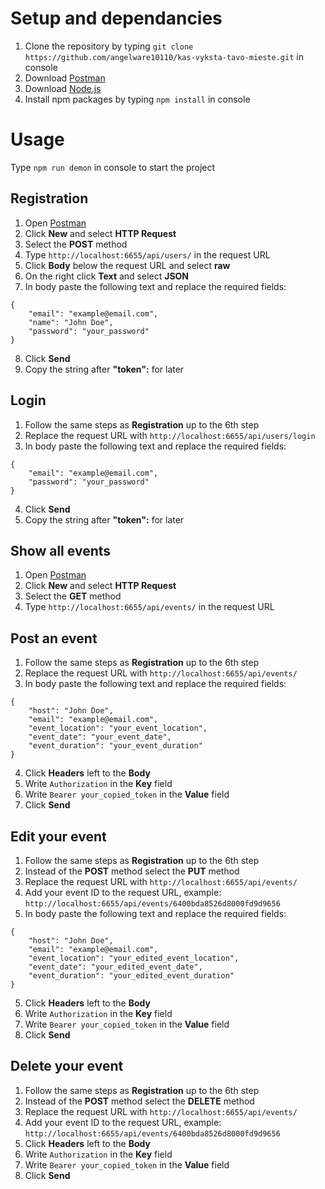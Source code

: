 # Setup and dependancies
1. Clone the repository by typing `git clone https://github.com/angelware10110/kas-vyksta-tavo-mieste.git` in  console
2. Download [Postman](https://www.postman.com/)
3. Download [Node.js](https://nodejs.org/en/)
4. Install npm packages by typing `npm install` in console

# Usage
Type `npm run demon` in console to start the project

## Registration
1. Open [Postman](https://www.postman.com/)
2. Click **New** and select **HTTP Request**
3. Select the **POST** method
4. Type `http://localhost:6655/api/users/` in the request URL
5. Click **Body** below the request URL and select **raw**
6. On the right click **Text** and select **JSON**
7. In body paste the following text and replace the required fields:
```
{
    "email": "example@email.com",
    "name": "John Doe",
    "password": "your_password"
}
```
8. Click **Send**
9. Copy the string after **"token":** for later

## Login
1. Follow the same steps as **Registration** up to the 6th step
2. Replace the request URL with `http://localhost:6655/api/users/login`
3. In body paste the following text and replace the required fields:
```
{
    "email": "example@email.com",
    "password": "your_password"
}
```
4. Click **Send**
5. Copy the string after **"token":** for later

## Show all events
1. Open [Postman](https://www.postman.com/)
2. Click **New** and select **HTTP Request**
3. Select the **GET** method
4. Type `http://localhost:6655/api/events/` in the request URL

## Post an event
1. Follow the same steps as **Registration** up to the 6th step
2. Replace the request URL with `http://localhost:6655/api/events/`
3. In body paste the following text and replace the required fields:
```
{
    "host": "John Doe",
    "email": "example@email.com",
    "event_location": "your_event_location",
    "event_date": "your_event_date",
    "event_duration": "your_event_duration"
}
```
4. Click **Headers** left to the **Body**
5. Write `Authorization` in the **Key** field
6. Write `Bearer your_copied_token` in the **Value** field
7. Click **Send**

## Edit your event
1. Follow the same steps as **Registration** up to the 6th step
2. Instead of the **POST** method select the **PUT** method
2. Replace the request URL with `http://localhost:6655/api/events/`
3. Add your event ID to the request URL, example: `http://localhost:6655/api/events/6400bda8526d8000fd9d9656`
4. In body paste the following text and replace the required fields:
```
{
    "host": "John Doe",
    "email": "example@email.com",
    "event_location": "your_edited_event_location",
    "event_date": "your_edited_event_date",
    "event_duration": "your_edited_event_duration"
}
```
5. Click **Headers** left to the **Body**
6. Write `Authorization` in the **Key** field
7. Write `Bearer your_copied_token` in the **Value** field
8. Click **Send**

## Delete your event
1. Follow the same steps as **Registration** up to the 6th step
2. Instead of the **POST** method select the **DELETE** method
3. Replace the request URL with `http://localhost:6655/api/events/`
4. Add your event ID to the request URL, example: `http://localhost:6655/api/events/6400bda8526d8000fd9d9656`
5. Click **Headers** left to the **Body**
6. Write `Authorization` in the **Key** field
7. Write `Bearer your_copied_token` in the **Value** field
8. Click **Send**